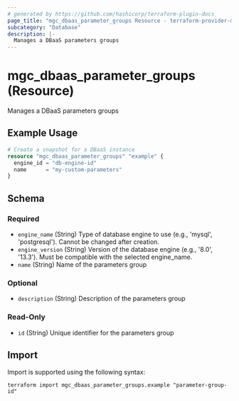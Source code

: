 ```yaml
---
# generated by https://github.com/hashicorp/terraform-plugin-docs
page_title: "mgc_dbaas_parameter_groups Resource - terraform-provider-mgc"
subcategory: "Database"
description: |-
  Manages a DBaaS parameters groups
---
```


# mgc_dbaas_parameter_groups (Resource)

Manages a DBaaS parameters groups

## Example Usage

```terraform
# Create a snapshot for a DBaaS instance
resource "mgc_dbaas_parameter_groups" "example" {
  engine_id = "db-engine-id"
  name      = "my-custom-parameters"
}
```

<!-- schema generated by tfplugindocs -->
## Schema

### Required

- `engine_name` (String) Type of database engine to use (e.g., 'mysql', 'postgresql'). Cannot be changed after creation.
- `engine_version` (String) Version of the database engine (e.g., '8.0', '13.3'). Must be compatible with the selected engine_name.
- `name` (String) Name of the parameters group

### Optional

- `description` (String) Description of the parameters group

### Read-Only

- `id` (String) Unique identifier for the parameters group

## Import

Import is supported using the following syntax:

```shell
terraform import mgc_dbaas_parameter_groups.example "parameter-group-id"
```

